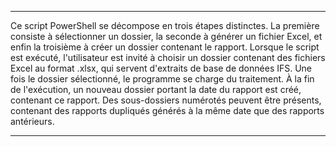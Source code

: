 ********************************************************************************************************************************************************************************
Ce script PowerShell se décompose en trois étapes distinctes.
La première consiste à sélectionner un dossier, la seconde à générer un fichier Excel, et enfin la troisième à créer un dossier contenant le rapport.
Lorsque le script est exécuté, l'utilisateur est invité à choisir un dossier contenant des fichiers Excel au format .xlsx, qui servent d'extraits de base de données IFS.
Une fois le dossier sélectionné, le programme se charge du traitement. À la fin de l'exécution, un nouveau dossier portant la date du rapport est créé, contenant ce rapport.
Des sous-dossiers numérotés peuvent être présents, contenant des rapports dupliqués générés à la même date que des rapports antérieurs.
***********************************************************************************************************************************************************************************
